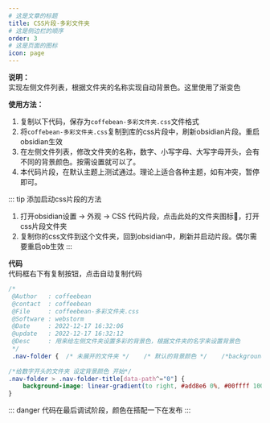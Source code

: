 ```yaml
---
# 这是文章的标题
title: CSS片段-多彩文件夹
# 这是侧边栏的顺序
order: 3
# 这是页面的图标
icon: page
---
```

**说明：**  
实现左侧文件列表，根据文件夹的名称实现自动背景色。这里使用了渐变色

**使用方法：**  
1. 复制以下代码，保存为`coffebean-多彩文件夹.css`文件格式
2. 将`coffebean-多彩文件夹.css`复制到库的css片段中，刷新obsidian片段。重启obsidian生效
3. 在左侧文件列表，修改文件夹的名称，数字、小写字母、大写字母开头，会有不同的背景颜色。按需设置就可以了。
4. 本代码片段，在默认主题上测试通过。理论上适合各种主题，如有冲突，暂停即可。

::: tip 添加启动css片段的方法
1. 打开obsidian设置 → 外观 → CSS 代码片段，点击此处的文件夹图标📁，打开css片段文件夹
2. 复制你的css文件到这个文件夹，回到obsidian中，刷新并启动片段。偶尔需要重启ob生效
:::

**代码**  
代码框右下有复制按钮，点击自动复制代码
```css
/*
 @Author   : coffeebean
 @contact  : coffeebean
 @File     : coffeebean-多彩文件夹.css
 @Software : webstorm
 @Date     : 2022-12-17 16:32:06
 @update   : 2022-12-17 16:32:12
 @Desc     : 用来给左侧文件夹设置多彩的背景色，根据文件夹的名字来设置背景色
 */
 .nav-folder {  /* 未展开的文件夹 */    /* 默认的背景颜色 */    /*background-color: #CCC;*/}  
  
/*给数字开头的文件夹 设定背景颜色 开始*/  
.nav-folder > .nav-folder-title[data-path^="0"] {  
    background-image: linear-gradient(to right, #add8e6 0%, #00ffff 100%);  
}
```

::: danger
代码在最后调试阶段，颜色在搭配一下在发布
:::